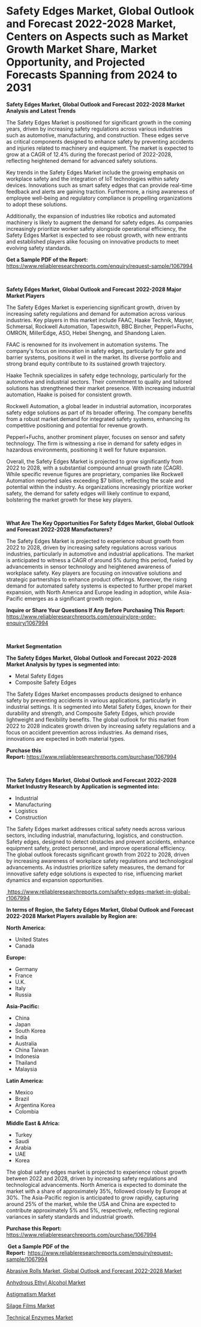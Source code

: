 <p><h1>Safety Edges Market, Global Outlook and Forecast 2022-2028 Market, Centers on Aspects such as Market Growth Market Share, Market Opportunity, and Projected Forecasts Spanning from 2024 to 2031</h1></p><p><strong>Safety Edges Market, Global Outlook and Forecast 2022-2028 Market Analysis and Latest Trends</strong></p>
<p><p>The Safety Edges Market is positioned for significant growth in the coming years, driven by increasing safety regulations across various industries such as automotive, manufacturing, and construction. These edges serve as critical components designed to enhance safety by preventing accidents and injuries related to machinery and equipment. The market is expected to grow at a CAGR of 12.4% during the forecast period of 2022-2028, reflecting heightened demand for advanced safety solutions.</p><p>Key trends in the Safety Edges Market include the growing emphasis on workplace safety and the integration of IoT technologies within safety devices. Innovations such as smart safety edges that can provide real-time feedback and alerts are gaining traction. Furthermore, a rising awareness of employee well-being and regulatory compliance is propelling organizations to adopt these solutions. </p><p>Additionally, the expansion of industries like robotics and automated machinery is likely to augment the demand for safety edges. As companies increasingly prioritize worker safety alongside operational efficiency, the Safety Edges Market is expected to see robust growth, with new entrants and established players alike focusing on innovative products to meet evolving safety standards.</p></p>
<p><strong>Get a Sample PDF of the Report:&nbsp;</strong> <a href="https://www.reliableresearchreports.com/enquiry/request-sample/1067994">https://www.reliableresearchreports.com/enquiry/request-sample/1067994</a></p>
<p>&nbsp;</p>
<p><strong>Safety Edges Market, Global Outlook and Forecast 2022-2028 Major Market Players</strong></p>
<p><p>The Safety Edges Market is experiencing significant growth, driven by increasing safety regulations and demand for automation across various industries. Key players in this market include FAAC, Haake Technik, Mayser, Schmersal, Rockwell Automation, Tapeswitch, BBC Bircher, Pepperl+Fuchs, OMRON, MillerEdge, ASO, Hebei Shengng, and Shandong Laien.</p><p>FAAC is renowned for its involvement in automation systems. The company's focus on innovation in safety edges, particularly for gate and barrier systems, positions it well in the market. Its diverse portfolio and strong brand equity contribute to its sustained growth trajectory.</p><p>Haake Technik specializes in safety edge technology, particularly for the automotive and industrial sectors. Their commitment to quality and tailored solutions has strengthened their market presence. With increasing industrial automation, Haake is poised for consistent growth.</p><p>Rockwell Automation, a global leader in industrial automation, incorporates safety edge solutions as part of its broader offering. The company benefits from a robust market demand for integrated safety systems, enhancing its competitive positioning and potential for revenue growth.</p><p>Pepperl+Fuchs, another prominent player, focuses on sensor and safety technology. The firm is witnessing a rise in demand for safety edges in hazardous environments, positioning it well for future expansion. </p><p>Overall, the Safety Edges Market is projected to grow significantly from 2022 to 2028, with a substantial compound annual growth rate (CAGR). While specific revenue figures are proprietary, companies like Rockwell Automation reported sales exceeding $7 billion, reflecting the scale and potential within the industry. As organizations increasingly prioritize worker safety, the demand for safety edges will likely continue to expand, bolstering the market growth for these key players.</p></p>
<p>&nbsp;</p>
<p><strong>What Are The Key Opportunities For Safety Edges Market, Global Outlook and Forecast 2022-2028 Manufacturers?</strong></p>
<p><p>The Safety Edges Market is projected to experience robust growth from 2022 to 2028, driven by increasing safety regulations across various industries, particularly in automotive and industrial applications. The market is anticipated to witness a CAGR of around 5% during this period, fueled by advancements in sensor technology and heightened awareness of workplace safety. Key players are focusing on innovative solutions and strategic partnerships to enhance product offerings. Moreover, the rising demand for automated safety systems is expected to further propel market expansion, with North America and Europe leading in adoption, while Asia-Pacific emerges as a significant growth region.</p></p>
<p><strong>Inquire or Share Your Questions If Any Before Purchasing This Report:</strong> <a href="https://www.reliableresearchreports.com/enquiry/pre-order-enquiry/1067994">https://www.reliableresearchreports.com/enquiry/pre-order-enquiry/1067994</a></p>
<p>&nbsp;</p>
<p><strong>Market Segmentation</strong></p>
<p><strong>The Safety Edges Market, Global Outlook and Forecast 2022-2028 Market Analysis by types is segmented into:</strong></p>
<p><ul><li>Metal Safety Edges</li><li>Composite Safety Edges</li></ul></p>
<p><p>The Safety Edges Market encompasses products designed to enhance safety by preventing accidents in various applications, particularly in industrial settings. It is segmented into Metal Safety Edges, known for their durability and strength, and Composite Safety Edges, which provide lightweight and flexibility benefits. The global outlook for this market from 2022 to 2028 indicates growth driven by increasing safety regulations and a focus on accident prevention across industries. As demand rises, innovations are expected in both material types.</p></p>
<p><strong>Purchase this Report:&nbsp;</strong><a href="https://www.reliableresearchreports.com/purchase/1067994">https://www.reliableresearchreports.com/purchase/1067994</a></p>
<p>&nbsp;</p>
<p><strong>The Safety Edges Market, Global Outlook and Forecast 2022-2028 Market Industry Research by Application is segmented into:</strong></p>
<p><ul><li>Industrial</li><li>Manufacturing</li><li>Logistics</li><li>Construction</li></ul></p>
<p><p>The Safety Edges market addresses critical safety needs across various sectors, including industrial, manufacturing, logistics, and construction. Safety edges, designed to detect obstacles and prevent accidents, enhance equipment safety, protect personnel, and improve operational efficiency. The global outlook forecasts significant growth from 2022 to 2028, driven by increasing awareness of workplace safety regulations and technological advancements. As industries prioritize safety measures, the demand for innovative safety edge solutions is expected to rise, influencing market dynamics and expansion opportunities.</p></p>
<p><a href="https://www.reliableresearchreports.com/safety-edges-market-in-global-r1067994">&nbsp;https://www.reliableresearchreports.com/safety-edges-market-in-global-r1067994</a></p>
<p><strong>In terms of Region, the Safety Edges Market, Global Outlook and Forecast 2022-2028 Market Players available by Region are:</strong></p>
<p>
    <p> <strong> North America: </strong>
        <ul>
            <li>United States</li>
            <li>Canada</li>
        </ul>
        </p> 
    <p> <strong> Europe: </strong>
        <ul>
            <li>Germany</li>
            <li>France</li>
            <li>U.K.</li>
            <li>Italy</li>
            <li>Russia</li>
        </ul>
        </p> 
    <p> <strong> Asia-Pacific: </strong>
        <ul>
            <li>China</li>
            <li>Japan</li>
            <li>South Korea</li>
            <li>India</li>
            <li>Australia</li>
            <li>China Taiwan</li>
            <li>Indonesia</li>
            <li>Thailand</li>
            <li>Malaysia</li>
        </ul>
        </p> 
    <p> <strong> Latin America: </strong>
        <ul>
            <li>Mexico</li>
            <li>Brazil</li>
            <li>Argentina Korea</li>
            <li>Colombia</li>
        </ul>
        </p> 
    <p> <strong> Middle East & Africa: </strong>
        <ul>
            <li>Turkey</li>
            <li>Saudi</li>
            <li>Arabia</li>
            <li>UAE</li>
            <li>Korea</li>
        </ul>
    </p>
    </p>
<p><p>The global safety edges market is projected to experience robust growth between 2022 and 2028, driven by increasing safety regulations and technological advancements. North America is expected to dominate the market with a share of approximately 35%, followed closely by Europe at 30%. The Asia-Pacific region is anticipated to grow rapidly, capturing around 25% of the market, while the USA and China are expected to contribute approximately 5% and 5%, respectively, reflecting regional variances in safety standards and industrial growth.</p></p>
<p><strong>Purchase this Report: </strong><a href="https://www.reliableresearchreports.com/purchase/1067994">https://www.reliableresearchreports.com/purchase/1067994</a></p>
<p>&nbsp;<strong>Get a Sample PDF of the Report:&nbsp;&nbsp;</strong><a href="https://www.reliableresearchreports.com/enquiry/request-sample/1067994">https://www.reliableresearchreports.com/enquiry/request-sample/1067994</a></p>
<p><strong></strong></p>
<p><p><a href="https://github.com/JosephineMcguire65/Market-Research-Report-List-1/blob/main/abrasive-rolls-market-global-outlook-and-forecast-2022-2028-market.md">Abrasive Rolls Market, Global Outlook and Forecast 2022-2028 Market</a></p><p><a href="https://issuu.com/reportprime-2/docs/anhydrous-ethyl-alcohol-market-size_f6c150a6641b3c">Anhydrous Ethyl Alcohol Market</a></p><p><a href="https://medium.com/@joanne.alsop6545/how-regional-and-global-trends-are-shaping-the-astigmatism-market-for-the-year-2024-2031-d87cd75fca1c">Astigmatism Market</a></p><p><a href="https://www.linkedin.com/pulse/navigating-global-silage-films-market-landscape-trends-forecasts-rpbdf?trackingId=5vu85JnPTy6dKFJH3T2%2Fqw%3D%3D">Silage Films Market</a></p><p><a href="https://www.linkedin.com/pulse/unveiling-market-trends-global-technical-enzymes-growth-j3icf?trackingId=ODqL5dwpQqCSID0UI32h4Q%3D%3D">Technical Enzymes Market</a></p></p>